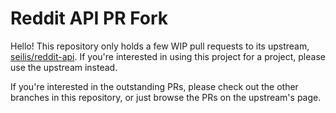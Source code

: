 # Reddit API PR Fork

Hello!  This repository only holds a few WIP pull requests to its upstream,
[seilis/reddit-api](https://github.com/seilis/reddit-api).  If you're
interested in using this project for a project, please use the upstream
instead.

If you're interested in the outstanding PRs, please check out the other
branches in this repository, or just browse the PRs on the upstream's page.
